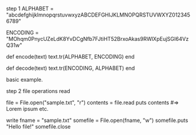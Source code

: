 step 1
ALPHABET = "abcdefghijklmnopqrstuvwxyzABCDEFGHIJKLMNOPQRSTUVWXYZ0123456789"

ENCODING = "MOhqm0PnycUZeLdK8YvDCgNfb7FJtiHT52BrxoAkas9RWlXpEujSGI64VzQ31w"

def encode(text)
  text.tr(ALPHABET, ENCODING)
end

def decode(text)
  text.tr(ENCODING, ALPHABET)
end

basic example.

step 2 file operations
read

file = File.open("sample.txt", "r")
contents = file.read
puts contents   #=> Lorem ipsum etc.

write
fname = "sample.txt"
somefile = File.open(fname, "w")
somefile.puts "Hello file!"
somefile.close
